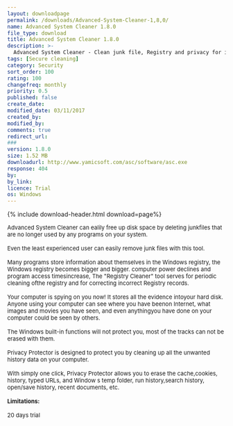 ```yaml
---
layout: downloadpage
permalink: /downloads/Advanced-System-Cleaner-1,8,0/
name: Advanced System Cleaner 1.8.0
file_type: download
title: Advanced System Cleaner 1.8.0
description: >-
  Advanced System Cleaner - Clean junk file, Registry and privacy for improving performance and security
tags: [Secure cleaning]
category: Security
sort_order: 100
rating: 100
changefreq: monthly
priority: 0.5
published: false
create_date: 
modified_date: 03/11/2017
created_by: 
modified_by: 
comments: true
redirect_url: 
### 
version: 1.8.0
size: 1.52 MB
downloadurl: http://www.yamicsoft.com/asc/software/asc.exe
response: 404
by: 
by_link: 
licence: Trial
os: Windows
---
```


{% include download-header.html download=page%}

<p style="fix-download-text !important">
<p><font size="2">Advanced System Cleaner can ealily free up disk space by deleting junkfiles that are no longer used by any programs on your system.<br />
<br />
Even the least experienced user can easily remove junk files with this tool.<br />
<br />
Many programs store information about themselves in the Windows registry, the Windows registry becomes bigger and bigger. computer power declines and program access timesincrease, The "Registry Cleaner" tool serves for periodic cleaning ofthe registry and for correcting incorrect Registry records.<br />
<br />
Your computer is spying on you now! It stores all the evidence intoyour hard disk. Anyone using your computer can see where you have beenon Internet, what images and movies you have seen, and even anythingyou have done on your computer could be seen by others. <br />
<br />
The Windows built-in functions will not protect you, most of the tracks can not be erased with them.<br />
<br />
Privacy Protector is designed to protect you by cleaning up all the unwanted history data on your computer. <br />
<br />
With simply one click, Privacy Protector allows you to erase the cache,cookies, history, typed URLs, and Window s temp folder, run history,search history, open/save history, recent documents, etc.<br />
<br />
<span><strong>Limitations:</strong></span><br />
<br />
20 days trial<br />
</font></p></p>
